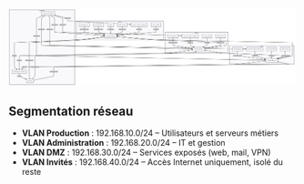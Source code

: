 ![image alt](https://github.com/thooo-afk/architecture-reseau-pme/blob/main/schema.png?raw=true)

## Segmentation réseau

- **VLAN Production** : 192.168.10.0/24 – Utilisateurs et serveurs métiers
- **VLAN Administration** : 192.168.20.0/24 – IT et gestion
- **VLAN DMZ** : 192.168.30.0/24 – Services exposés (web, mail, VPN)
- **VLAN Invités** : 192.168.40.0/24 – Accès Internet uniquement, isolé du reste
